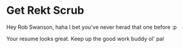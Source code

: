 # Get Rekt Scrub

Hey Rob Swanson, haha I bet you've never herad that one before :p

Your resume looks great. Keep up the good work buddy ol' pal
